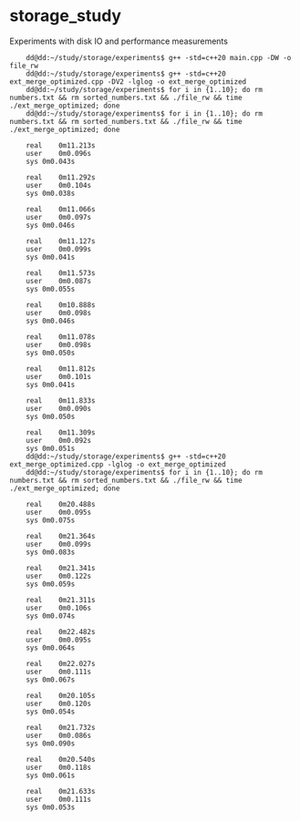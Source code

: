 # storage_study
Experiments with disk IO and performance measurements

        dd@dd:~/study/storage/experiments$ g++ -std=c++20 main.cpp -DW -o file_rw
        dd@dd:~/study/storage/experiments$ g++ -std=c++20 ext_merge_optimized.cpp -DV2 -lglog -o ext_merge_optimized
        dd@dd:~/study/storage/experiments$ for i in {1..10}; do rm numbers.txt && rm sorted_numbers.txt && ./file_rw && time ./ext_merge_optimized; done
        dd@dd:~/study/storage/experiments$ for i in {1..10}; do rm numbers.txt && rm sorted_numbers.txt && ./file_rw && time ./ext_merge_optimized; done

        real	0m11.213s
        user	0m0.096s
        sys	0m0.043s

        real	0m11.292s
        user	0m0.104s
        sys	0m0.038s

        real	0m11.066s
        user	0m0.097s
        sys	0m0.046s

        real	0m11.127s
        user	0m0.099s
        sys	0m0.041s

        real	0m11.573s
        user	0m0.087s
        sys	0m0.055s

        real	0m10.888s
        user	0m0.098s
        sys	0m0.046s

        real	0m11.078s
        user	0m0.098s
        sys	0m0.050s

        real	0m11.812s
        user	0m0.101s
        sys	0m0.041s

        real	0m11.833s
        user	0m0.090s
        sys	0m0.050s

        real	0m11.309s
        user	0m0.092s
        sys	0m0.051s
        dd@dd:~/study/storage/experiments$ g++ -std=c++20 ext_merge_optimized.cpp -lglog -o ext_merge_optimized
        dd@dd:~/study/storage/experiments$ for i in {1..10}; do rm numbers.txt && rm sorted_numbers.txt && ./file_rw && time ./ext_merge_optimized; done

        real	0m20.488s
        user	0m0.095s
        sys	0m0.075s

        real	0m21.364s
        user	0m0.099s
        sys	0m0.083s

        real	0m21.341s
        user	0m0.122s
        sys	0m0.059s

        real	0m21.311s
        user	0m0.106s
        sys	0m0.074s

        real	0m22.482s
        user	0m0.095s
        sys	0m0.064s

        real	0m22.027s
        user	0m0.111s
        sys	0m0.067s

        real	0m20.105s
        user	0m0.120s
        sys	0m0.054s

        real	0m21.732s
        user	0m0.086s
        sys	0m0.090s

        real	0m20.540s
        user	0m0.118s
        sys	0m0.061s

        real	0m21.633s
        user	0m0.111s
        sys	0m0.053s
